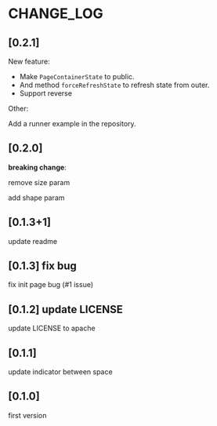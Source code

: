 # CHANGE_LOG

## [0.2.1]

New feature:

- Make `PageContainerState` to public.
- And method `forceRefreshState` to refresh state from outer.
- Support reverse

Other:

Add a runner example in the repository.

## [0.2.0]

**breaking change**:

remove size param

add shape param

## [0.1.3+1]

update readme

## [0.1.3] fix bug

fix init page bug (#1 issue)

## [0.1.2] update LICENSE

update LICENSE to apache

## [0.1.1]

update indicator between space

## [0.1.0]

first version
